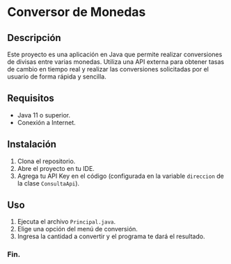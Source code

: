 # Conversor de Monedas

## Descripción

Este proyecto es una aplicación en Java que permite realizar conversiones de divisas entre varias monedas. Utiliza una API externa para obtener tasas de cambio en tiempo real y realizar las conversiones solicitadas por el usuario de forma rápida y sencilla.

## Requisitos

- Java 11 o superior.
- Conexión a Internet.

## Instalación

1. Clona el repositorio.
2. Abre el proyecto en tu IDE.
3. Agrega tu API Key en el código (configurada en la variable `direccion` de la clase `ConsultaApi`).

## Uso

1. Ejecuta el archivo `Principal.java`.
2. Elige una opción del menú de conversión.
3. Ingresa la cantidad a convertir y el programa te dará el resultado.

### Fin.
